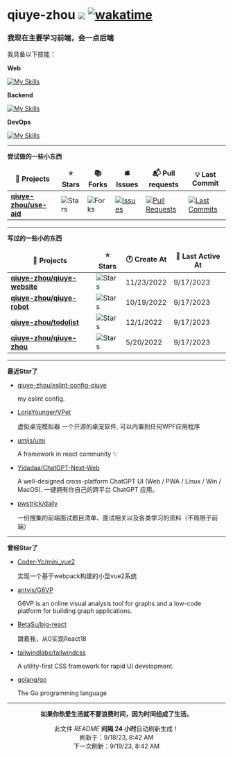 # qiuye-zhou ![](https://visitor-badge.laobi.icu/badge?page_id=qiuye-zhou.readme) [![wakatime](https://wakatime.com/badge/user/9213dc96-df0d-4e66-b0bb-50f9e04e988c.svg)](https://wakatime.com/@9213dc96-df0d-4e66-b0bb-50f9e04e988c)

<h3>我现在主要学习前端，会一点后端</h3>

我具备以下技能：

**Web**

[![My Skills](https://skillicons.dev/icons?i=html,css,js,ts,vue,sass,tailwind,vite,rollupjs,react&perline=10)](https://skillicons.dev)

**Backend**

[![My Skills](https://skillicons.dev/icons?i=nestjs,express,nodejs,mysql,redis&perline=10)](https://skillicons.dev)

**DevOps**

[![My Skills](https://skillicons.dev/icons?i=github,vscode,git,stackoverflow,githubactions&perline=10)](https://skillicons.dev)

------------

**尝试做的一些小东西**

<table><thead align=center><tr border: none;><td><b>🎁 Projects</b></td><td><b>⭐ Stars</b></td><td><b>📚 Forks</b></td><td><b>🛎 Issues</b></td><td><b>📬 Pull requests</b></td><td><b>💡 Last Commit</b></td></tr></thead><tbody><tr><td><a href=https://github.com/qiuye-zhou/use-aid><b>qiuye-zhou/use-aid</b></a></td><td><img alt=Stars src="https://img.shields.io/github/stars/qiuye-zhou/use-aid?style=flat-square&labelColor=343b41"></td><td><img alt=Forks src="https://img.shields.io/github/forks/qiuye-zhou/use-aid?style=flat-square&labelColor=343b41"></td><td><a href=https://github.com/qiuye-zhou/use-aid/issues target=_blank><img alt=Issues src="https://img.shields.io/github/issues/qiuye-zhou/use-aid?style=flat-square&labelColor=343b41"></a></td><td><a href=https://github.com/qiuye-zhou/use-aid/pulls target=_blank><img alt="Pull Requests"src="https://img.shields.io/github/issues-pr/qiuye-zhou/use-aid?style=flat-square&labelColor=343b41"></a></td><td><a href=https://github.com/qiuye-zhou/use-aid/commits target=_blank><img alt="Last Commits"src="https://img.shields.io/github/last-commit/qiuye-zhou/use-aid?style=flat-square&labelColor=343b41"></a></td></tr></tbody></table>

------------


**写过的一些小的东西**

<table><thead align=center><tr border: none;><td><b>🎁 Projects</b></td><td><b>⭐ Stars</b></td><td><b>🕐 Create At</b></td><td><b>📅 Last Active At</b></td></tr></thead><tbody><tr><td><a href=https://github.com/qiuye-zhou/qiuye-website target=_blank><b>qiuye-zhou/qiuye-website</b></a></td><td><img alt=Stars src="https://img.shields.io/github/stars/qiuye-zhou/qiuye-website?style=flat-square&labelColor=343b41"></td><td>11/23/2022</td><td>9/17/2023</td></tr><tr><td><a href=https://github.com/qiuye-zhou/qiuye-robot target=_blank><b>qiuye-zhou/qiuye-robot</b></a></td><td><img alt=Stars src="https://img.shields.io/github/stars/qiuye-zhou/qiuye-robot?style=flat-square&labelColor=343b41"></td><td>10/19/2022</td><td>9/17/2023</td></tr><tr><td><a href=https://github.com/qiuye-zhou/todolist target=_blank><b>qiuye-zhou/todolist</b></a></td><td><img alt=Stars src="https://img.shields.io/github/stars/qiuye-zhou/todolist?style=flat-square&labelColor=343b41"></td><td>12/1/2022</td><td>9/17/2023</td></tr><tr><td><a href=https://github.com/qiuye-zhou/qiuye-zhou target=_blank><b>qiuye-zhou/qiuye-zhou</b></a></td><td><img alt=Stars src="https://img.shields.io/github/stars/qiuye-zhou/qiuye-zhou?style=flat-square&labelColor=343b41"></td><td>5/20/2022</td><td>9/17/2023</td></tr></tbody></table>

------------

**最近Star了**

<ul><li><a href=https://github.com/qiuye-zhou/eslint-config-qiuye>qiuye-zhou/eslint-config-qiuye</a><p>my eslint config.</p></li><li><a href=https://github.com/LorisYounger/VPet>LorisYounger/VPet</a><p>虚拟桌宠模拟器 一个开源的桌宠软件, 可以内置到任何WPF应用程序</p></li><li><a href=https://github.com/umijs/umi>umijs/umi</a><p>A framework in react community ✨</p></li><li><a href=https://github.com/Yidadaa/ChatGPT-Next-Web>Yidadaa/ChatGPT-Next-Web</a><p>A well-designed cross-platform ChatGPT UI (Web / PWA / Linux / Win / MacOS). 一键拥有你自己的跨平台 ChatGPT 应用。</p></li><li><a href=https://github.com/pwstrick/daily>pwstrick/daily</a><p>一份搜集的前端面试题目清单、面试相关以及各类学习的资料（不局限于前端）</p></li></ul>

------------

**曾经Star了**

<ul><li><a href=https://github.com/Coder-Yc/mini_vue2>Coder-Yc/mini_vue2</a><p>实现一个基于webpack构建的小型vue2系统</p></li><li><a href=https://github.com/antvis/G6VP>antvis/G6VP</a><p>G6VP is an online visual analysis tool for graphs and a low-code platform for building graph applications.</p></li><li><a href=https://github.com/BetaSu/big-react>BetaSu/big-react</a><p>跟着我，从0实现React18</p></li><li><a href=https://github.com/tailwindlabs/tailwindcss>tailwindlabs/tailwindcss</a><p>A utility-first CSS framework for rapid UI development.</p></li><li><a href=https://github.com/golang/go>golang/go</a><p>The Go programming language</p></li></ul>

------------

<p align=center><strong>如果你热爱生活就不要浪费时间，因为时间组成了生活。</strong></p>
<p align=center>此文件 <i>README</i> <b>间隔 24 小时</b>自动刷新生成！<br>刷新于：9/18/23, 8:42 AM<br>下一次刷新：9/19/23, 8:42 AM</p>
